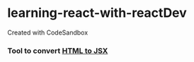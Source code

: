 # learning-react-with-reactDev
Created with CodeSandbox

### Tool to convert [HTML to JSX](https://transform.tools/html-to-jsx)
